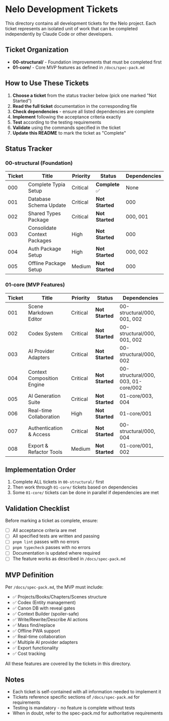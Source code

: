# Nelo Development Tickets

This directory contains all development tickets for the Nelo project. Each ticket represents an isolated unit of work that can be completed independently by Claude Code or other developers.

## Ticket Organization

- **00-structural/** - Foundation improvements that must be completed first
- **01-core/** - Core MVP features as defined in `/docs/spec-pack.md`

## How to Use These Tickets

1. **Choose a ticket** from the status tracker below (pick one marked "Not Started")
2. **Read the full ticket** documentation in the corresponding file
3. **Check dependencies** - ensure all listed dependencies are complete
4. **Implement** following the acceptance criteria exactly
5. **Test** according to the testing requirements
6. **Validate** using the commands specified in the ticket
7. **Update this README** to mark the ticket as "Complete"

## Status Tracker

### 00-structural (Foundation)

| Ticket | Title | Priority | Status | Dependencies |
|--------|-------|----------|---------|--------------|
| 000 | Complete Typia Setup | Critical | **Complete** ✅ | None |
| 001 | Database Schema Update | Critical | **Not Started** | 000 |
| 002 | Shared Types Package | Critical | **Not Started** | 000, 001 |
| 003 | Consolidate Context Packages | High | **Not Started** | 000 |
| 004 | Auth Package Setup | High | **Not Started** | 000, 002 |
| 005 | Offline Package Setup | Medium | **Not Started** | 000 |

### 01-core (MVP Features)

| Ticket | Title | Priority | Status | Dependencies |
|--------|-------|----------|---------|--------------|
| 001 | Scene Markdown Editor | Critical | **Not Started** | 00-structural/000, 001, 002 |
| 002 | Codex System | Critical | **Not Started** | 00-structural/000, 001, 002 |
| 003 | AI Provider Adapters | Critical | **Not Started** | 00-structural/000, 002 |
| 004 | Context Composition Engine | Critical | **Not Started** | 00-structural/000, 003, 01-core/002 |
| 005 | AI Generation Suite | Critical | **Not Started** | 01-core/003, 004 |
| 006 | Real-time Collaboration | High | **Not Started** | 01-core/001 |
| 007 | Authentication & Access | Critical | **Not Started** | 00-structural/000, 004 |
| 008 | Export & Refactor Tools | Medium | **Not Started** | 01-core/001, 002 |

## Implementation Order

1. Complete ALL tickets in `00-structural/` first
2. Then work through `01-core/` tickets based on dependencies
3. Some `01-core/` tickets can be done in parallel if dependencies are met

## Validation Checklist

Before marking a ticket as complete, ensure:

- [ ] All acceptance criteria are met
- [ ] All specified tests are written and passing
- [ ] `pnpm lint` passes with no errors
- [ ] `pnpm typecheck` passes with no errors
- [ ] Documentation is updated where required
- [ ] The feature works as described in `/docs/spec-pack.md`

## MVP Definition

Per `/docs/spec-pack.md`, the MVP must include:
- ✅ Projects/Books/Chapters/Scenes structure
- ✅ Codex (Entity management)
- ✅ Canon DB with reveal gates
- ✅ Context Builder (spoiler-safe)
- ✅ Write/Rewrite/Describe AI actions
- ✅ Mass find/replace
- ✅ Offline PWA support
- ✅ Real-time collaboration
- ✅ Multiple AI provider adapters
- ✅ Export functionality
- ✅ Cost tracking

All these features are covered by the tickets in this directory.

## Notes

- Each ticket is self-contained with all information needed to implement it
- Tickets reference specific sections of `/docs/spec-pack.md` for requirements
- Testing is mandatory - no feature is complete without tests
- When in doubt, refer to the spec-pack.md for authoritative requirements